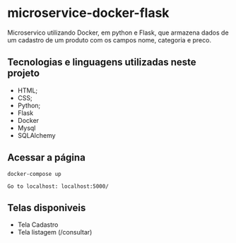 # microservice-docker-flask
Microservico utilizando Docker, em python e Flask, que armazena dados de um cadastro de um produto com os campos nome,  categoria e preco.

## Tecnologias e linguagens utilizadas neste projeto
- HTML;
- CSS;
- Python;
- Flask
- Docker
- Mysql
- SQLAlchemy 

## Acessar a página
```
docker-compose up

Go to localhost: localhost:5000/
```

## Telas disponiveis 
- Tela Cadastro 
- Tela listagem (/consultar)



